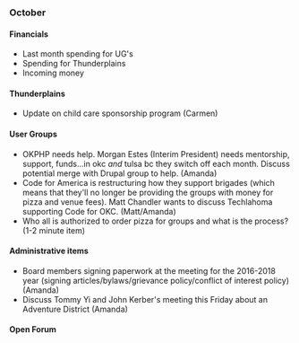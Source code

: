 ### October

#### Financials
* Last month spending for UG's
* Spending for Thunderplains
* Incoming money


#### Thunderplains
* Update on child care sponsorship program (Carmen)

#### User Groups
* OKPHP needs help. Morgan Estes (Interim President) needs mentorship, support, funds...in okc *and* tulsa bc they switch off each month. Discuss potential merge with Drupal group to help. (Amanda)
* Code for America is restructuring how they support brigades (which means that they'll no longer be providing the groups with money for pizza and venue fees). Matt Chandler wants to discuss Techlahoma supporting Code for OKC. (Matt/Amanda)
* Who all is authorized to order pizza for groups and what is the process? (1-2 minute item)

#### Administrative items
* Board members signing paperwork at the meeting for the 2016-2018 year (signing articles/bylaws/grievance policy/conflict of interest policy) (Amanda)
* Discuss Tommy Yi and John Kerber's meeting this Friday about an Adventure District (Amanda)

#### Open Forum
